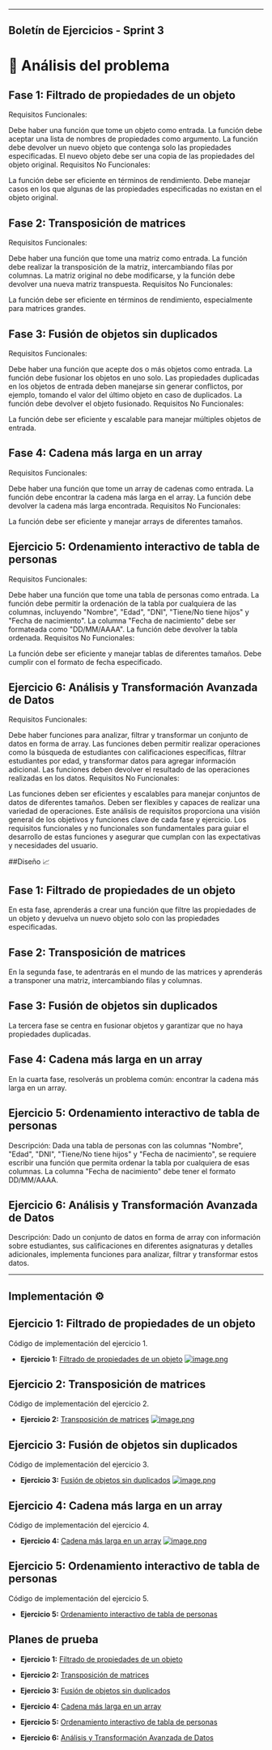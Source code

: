 
---
## Boletín de Ejercicios - Sprint 3

# 🔎 Análisis del problema
## Fase 1: Filtrado de propiedades de un objeto
Requisitos Funcionales:

Debe haber una función que tome un objeto como entrada.
La función debe aceptar una lista de nombres de propiedades como argumento.
La función debe devolver un nuevo objeto que contenga solo las propiedades especificadas.
El nuevo objeto debe ser una copia de las propiedades del objeto original.
Requisitos No Funcionales:

La función debe ser eficiente en términos de rendimiento.
Debe manejar casos en los que algunas de las propiedades especificadas no existan en el objeto original.
## Fase 2: Transposición de matrices
Requisitos Funcionales:

Debe haber una función que tome una matriz como entrada.
La función debe realizar la transposición de la matriz, intercambiando filas por columnas.
La matriz original no debe modificarse, y la función debe devolver una nueva matriz transpuesta.
Requisitos No Funcionales:

La función debe ser eficiente en términos de rendimiento, especialmente para matrices grandes.
## Fase 3: Fusión de objetos sin duplicados
Requisitos Funcionales:

Debe haber una función que acepte dos o más objetos como entrada.
La función debe fusionar los objetos en uno solo.
Las propiedades duplicadas en los objetos de entrada deben manejarse sin generar conflictos, por ejemplo, tomando el valor del último objeto en caso de duplicados.
La función debe devolver el objeto fusionado.
Requisitos No Funcionales:

La función debe ser eficiente y escalable para manejar múltiples objetos de entrada.
## Fase 4: Cadena más larga en un array
Requisitos Funcionales:

Debe haber una función que tome un array de cadenas como entrada.
La función debe encontrar la cadena más larga en el array.
La función debe devolver la cadena más larga encontrada.
Requisitos No Funcionales:

La función debe ser eficiente y manejar arrays de diferentes tamaños.
## Ejercicio 5: Ordenamiento interactivo de tabla de personas
Requisitos Funcionales:

Debe haber una función que tome una tabla de personas como entrada.
La función debe permitir la ordenación de la tabla por cualquiera de las columnas, incluyendo "Nombre", "Edad", "DNI", "Tiene/No tiene hijos" y "Fecha de nacimiento".
La columna "Fecha de nacimiento" debe ser formateada como "DD/MM/AAAA".
La función debe devolver la tabla ordenada.
Requisitos No Funcionales:

La función debe ser eficiente y manejar tablas de diferentes tamaños.
Debe cumplir con el formato de fecha especificado.
## Ejercicio 6: Análisis y Transformación Avanzada de Datos
Requisitos Funcionales:

Debe haber funciones para analizar, filtrar y transformar un conjunto de datos en forma de array.
Las funciones deben permitir realizar operaciones como la búsqueda de estudiantes con calificaciones específicas, filtrar estudiantes por edad, y transformar datos para agregar información adicional.
Las funciones deben devolver el resultado de las operaciones realizadas en los datos.
Requisitos No Funcionales:

Las funciones deben ser eficientes y escalables para manejar conjuntos de datos de diferentes tamaños.
Deben ser flexibles y capaces de realizar una variedad de operaciones.
Este análisis de requisitos proporciona una visión general de los objetivos y funciones clave de cada fase y ejercicio. Los requisitos funcionales y no funcionales son fundamentales para guiar el desarrollo de estas funciones y asegurar que cumplan con las expectativas y necesidades del usuario.

##Diseño 📈
## Fase 1: Filtrado de propiedades de un objeto

En esta fase, aprenderás a crear una función que filtre las propiedades de un objeto y devuelva un nuevo objeto solo con las propiedades especificadas.


## Fase 2: Transposición de matrices

En la segunda fase, te adentrarás en el mundo de las matrices y aprenderás a transponer una matriz, intercambiando filas y columnas.


## Fase 3: Fusión de objetos sin duplicados

La tercera fase se centra en fusionar objetos y garantizar que no haya propiedades duplicadas.



## Fase 4: Cadena más larga en un array

En la cuarta fase, resolverás un problema común: encontrar la cadena más larga en un array.


## Ejercicio 5: Ordenamiento interactivo de tabla de personas
Descripción:
Dada una tabla de personas con las columnas "Nombre", "Edad", "DNI", "Tiene/No tiene hijos" y "Fecha de nacimiento", se requiere escribir una función que permita ordenar la tabla por cualquiera de esas columnas. La columna "Fecha de nacimiento" debe tener el formato DD/MM/AAAA.


## Ejercicio 6: Análisis y Transformación Avanzada de Datos

Descripción:
Dado un conjunto de datos en forma de array con información sobre estudiantes, sus calificaciones en diferentes asignaturas y detalles adicionales, implementa funciones para analizar, filtrar y transformar estos datos.

---
## Implementación ⚙️
## Ejercicio 1: Filtrado de propiedades de un objeto
Código de implementación del ejercicio 1.
- **Ejercicio 1:** [Filtrado de propiedades de un objeto](/src/ejer1/)
[![image.png](https://i.postimg.cc/wjn7y0Zh/image.png)](https://postimg.cc/zySJ4SJB)
## Ejercicio 2: Transposición de matrices
Código de implementación del ejercicio 2.
- **Ejercicio 2:** [Transposición de matrices](/src/ejer2)
[![image.png](https://i.postimg.cc/ZnzQWtF1/image.png)](https://postimg.cc/DJ56NNNg)
## Ejercicio 3: Fusión de objetos sin duplicados
Código de implementación del ejercicio 3.
- **Ejercicio 3:** [Fusión de objetos sin duplicados](/src/ejer3)
[![image.png](https://i.postimg.cc/G2fyKdS5/image.png)](https://postimg.cc/wyhMT8zX)
## Ejercicio 4: Cadena más larga en un array
Código de implementación del ejercicio 4.
- **Ejercicio 4:** [Cadena más larga en un array](/src/ejer4)
[![image.png](https://i.postimg.cc/05ptQ4Mq/image.png)](https://postimg.cc/SjxL1DfZ)

## Ejercicio 5: Ordenamiento interactivo de tabla de personas
Código de implementación del ejercicio 5.
- **Ejercicio 5:** [Ordenamiento interactivo de tabla de personas](/src/ejer5)


## Planes de prueba 

- **Ejercicio 1:** [Filtrado de propiedades de un objeto](/src/ejer1/)


- **Ejercicio 2:** [Transposición de matrices](/src/ejer2)


- **Ejercicio 3:** [Fusión de objetos sin duplicados](/src/ejer3)


- **Ejercicio 4:** [Cadena más larga en un array](/src/ejer4)



- **Ejercicio 5:** [Ordenamiento interactivo de tabla de personas](/src/ejer5)
- **Ejercicio 6:** [ Análisis y Transformación Avanzada de Datos](/src/ejer6)